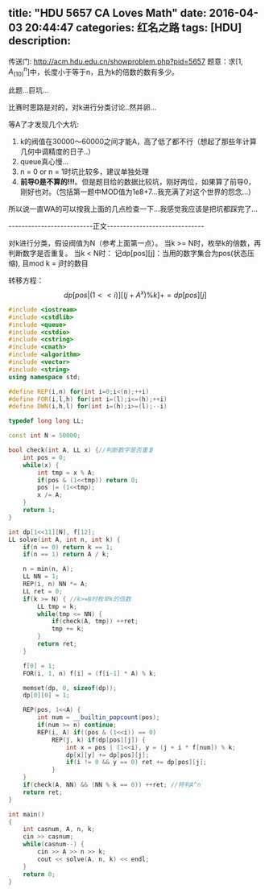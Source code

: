 title: "HDU 5657 CA Loves Math"
date: 2016-04-03 20:44:47
categories: 红名之路
tags: [HDU]
description: 
---
传送门: http://acm.hdu.edu.cn/showproblem.php?pid=5657
题意：求[1, $A^n_{(10)}$]中，长度小于等于n，且为k的倍数的数有多少。

此题...巨坑...

比赛时思路是对的，对k进行分类讨论..然并卵...

等A了才发现几个大坑:
1. k的阀值在30000～60000之间才能A，高了低了都不行（想起了那些年计算几何中调精度的日子..）
2. queue真心慢...
3. n = 0 or n = 1时坑比较多，建议单独处理
4. **前导0是不算的!!!**。但是题目给的数据比较坑，刚好两位，如果算了前导0，刚好也对。（包括第一题中MOD值为1e8+7...我充满了对这个世界的怨念...）

所以说一直WA的可以按我上面的几点检查一下...我感觉我应该是把坑都踩完了...
<!--more-->
--------------------------正文------------------------------

对k进行分类，假设阀值为N（参考上面第一点）。
当k >= N时，枚举k的倍数，再判断数字是否重复。
当k < N时：
记dp[pos][j]：当用的数字集合为pos(状态压缩), 且mod k = j时的数目

转移方程：
$$ dp[ pos| (1<<i) ] [ (j + A^x ) \% k] += dp[pos][j] $$

```c++
#include <iostream>
#include <cstdlib>
#include <queue>
#include <cstdio>
#include <cstring>
#include <cmath>
#include <algorithm>
#include <vector>
#include <string>
using namespace std;

#define REP(i,n) for(int i=0;i<(n);++i)
#define FOR(i,l,h) for(int i=(l);i<=(h);++i)
#define DWN(i,h,l) for(int i=(h);i>=(l);--i)

typedef long long LL;

const int N = 50000;

bool check(int A, LL x) {//判断数字是否重复
    int pos = 0;
    while(x) {
        int tmp = x % A;
        if(pos & (1<<tmp)) return 0;
        pos |= (1<<tmp);
        x /= A;
    }
    return 1;
}

int dp[1<<11][N], f[12];
LL solve(int A, int n, int k) {
    if(n == 0) return k == 1;
    if(n == 1) return A / k;

    n = min(n, A);
    LL NN = 1;
    REP(i, n) NN *= A;
    LL ret = 0;
    if(k >= N) { //k>=N时枚举k的倍数
        LL tmp = k;
        while(tmp <= NN) {
            if(check(A, tmp)) ++ret;
            tmp += k;
        }
        return ret;
    }

    f[0] = 1;
    FOR(i, 1, n) f[i] = (f[i-1] * A) % k;

    memset(dp, 0, sizeof(dp));
    dp[0][0] = 1;

    REP(pos, 1<<A) {
        int num = __builtin_popcount(pos);
        if(num >= n) continue;
        REP(i, A) if((pos & (1<<i)) == 0)
            REP(j, k) if(dp[pos][j]) {
                int x = pos | (1<<i), y = (j + i * f[num]) % k;
                dp[x][y] += dp[pos][j];
                if(i != 0 && y == 0) ret += dp[pos][j];
            }
    }
    if(check(A, NN) && (NN % k == 0)) ++ret; //特判A^n
    return ret;
}

int main()
{
    int casnum, A, n, k;
    cin >> casnum;
    while(casnum--) {
        cin >> A >> n >> k;
        cout << solve(A, n, k) << endl;
    }
    return 0;
}
```


